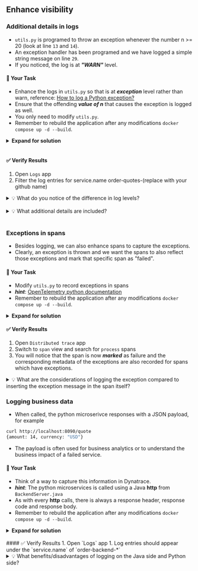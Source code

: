 ## Enhance visibility

### Additional details in logs
- `utils.py` is programed to throw an exception whenever the number n >= 20 (look at line `13` and `14`).
- An exception handler has been programed and we have logged a simple string message on line `29`.
- If you noticed, the log is at ***"WARN"*** level.

#### 📌 Your Task
- Enhance the logs in `utils.py` so that is at ***exception*** level rather than warn, reference: [How to log a Python exception?](https://www.geeksforgeeks.org/how-to-log-a-python-exception/)
- Ensure that the offending ***value of n*** that causes the exception is logged as well.
- You only need to modify  `utils.py`.
- Remember to rebuild the application after any modifications `docker compose up -d --build`.

<details>
<summary><strong>Expand for solution</strong></summary>

```diff
def process(n: int) -> int:
    with tracer.start_as_current_span("process") as span:
        try:
            f = fibonacci(n)
            return f
        except Exception as e:
+           logging.getLogger().exception(n)
```

> **NOTE**: Do not copy the + character

Or more elegantly,
```python
logging.getLogger().exception("SeedNumber=%s",n)
```

</details>

<br/>

#### ✅ Verify Results
1. Open `Logs` app
1. Filter the log entries for service.name order-quotes-(replace with your github name)

<details>
<summary>💡 What do you notice of the difference in log levels?</summary>
Logs with WARN status are very basic and outputs whatever text that was programmed there, whereas logs with ERROR status contain more details.
</details>
</br>

<details>
<summary>💡 What additional details are included?</summary>
The exception details are automatically appended to the logs.
</details>

<br/>

### Exceptions in spans
- Besides logging, we can also enhance spans to capture the exceptions.
- Clearly, an exception is thrown and we want the spans to also reflect those exceptions and mark that specific span as "failed".

#### 📌 Your Task
- Modify `utils.py` to record exceptions in spans
- ***hint***: [OpenTelemetry python documentation](https://opentelemetry.io/docs/languages/python/instrumentation/#record-exceptions-in-spans)
- Remember to rebuild the application after any modifications `docker compose up -d --build`.

<details>
<summary><strong>Expand for solution</strong></summary>

```diff
def process(n: int) -> int:
    with tracer.start_as_current_span("process") as span:
        try:
            f = fibonacci(n)
            return f
        except Exception as e:
            logging.getLogger().exception("SeedNumber=%s",n)
+           span.record_exception(e)
+           span.set_status(Status(StatusCode.ERROR))
```
> **NOTE**: Do not copy the + character
</details>

#### ✅ Verify Results
1. Open `Distributed trace` app
1. Switch to `span` view and search for `process` spans
1. You will notice that the span is now ***marked*** as failure and the corresponding metadata of the exceptions are also recorded for spans which have exceptions.

<details>
<summary>💡 What are the considerations of logging the exception compared to inserting the exception message in the span itself?</summary>
<p>- Having the exception messages recorded in spans provides a quick way to diagnose and troubleshoot an application.
<p>- However, logging provides an easy way to also include other details/data that might not be suitable to input in the span events.
<p>- OpenTelemetry provides the facilities to allow for either implementation and in fact, you can also implement both as well. However, there is always an element of cost and maintainability.
<p>- Thus it is prudent to use the right method for the right objectives/purpose.
</details>

### Logging business data
- When called, the python microserivce responses with a JSON payload, for example
```bash
curl http://localhost:8090/quote
{amount: 14, currency: "USD"}
```
- The payload is often used for business analytics or to understand the business impact of a failed service.

#### 📌 Your Task
- Think of a way to capture this information in Dynatrace.
- ***hint***: The python microservices is called using a Java **http** from `BackendServer.java`
- As with every **http** calls, there is always a response header, response code and response body.
- Remember to rebuild the application after any modifications `docker compose up -d --build`.

<details>
<summary><strong>Expand for solution</strong></summary>
<p> You can choose to log the response in Java code, or log the output of the result in the Python code.
<p> Here, we are showing an example of using Java to capture the information in Dynatrace.

```diff
	public static void notifyProcessingBackend(Product product) throws Exception {
		GETRequest request = new GETRequest("http://order-quotes-" + System.getenv("GITHUB_USER") + ":" + "8090/quote");
+		log.info(request.send());
	}
> **NOTE**: Do not copy the + character
```

> **NOTE**: If you choose to log the data in the Python code, you will need to write more python code to configure the logging package for "info" logs. The default level is `WARNING`, which means that only events of this severity and higher will be tracked, unless the logging package is configured to do otherwise, reference:[https://docs.python.org/3/howto/logging.html](https://docs.python.org/3/howto/logging.html).
</details>
<br/>
#### ✅ Verify Results
1. Open `Logs` app
1. Log entries should appear under the `service.name` of `order-backend-*`

<details>
<summary>💡 What benefits/disadvantages of logging on the Java side and Python side?</summary>
<p> Java side: Only the caller would be interested in the responses, thus it is purdent to log at the caller side.
<p> Python side: The Python service might not be only called by the Java application. If the python application developers need the context to diagnose, it is wise to log at the python side. 
</details>
